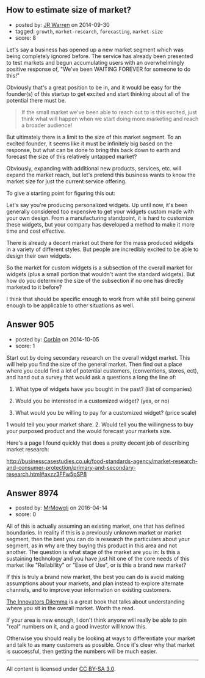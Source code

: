 ## How to estimate size of market?

- posted by: [JR Warren](https://stackexchange.com/users/1866317/jr-warren) on 2014-09-30
- tagged: `growth`, `market-research`, `forecasting`, `market-size`
- score: 8

Let's say a business has opened up a new market segment which was being completely ignored before. The service has already been presented to test markets and begun accumulating users with an overwhelmingly positive response of, "We've been WAITING FOREVER for someone to do this!"

Obviously that's a great position to be in, and it would be easy for the founder(s) of this startup to get excited and start thinking about all of the potential there must be. 

> If the small market we've been able to reach out to is this excited,
> just think what will happen when we start doing more marketing and
> reach a broader audience!

But ultimately there is a limit to the size of this market segment. To an excited founder, it seems like it must be infinitely big based on the response, but what can be done to bring this back down to earth and forecast the size of this relatively untapped market?

Obviously, expanding with additional new products, services, etc. will expand the market reach,  but let's pretend this business wants to know the market size for just the current service offering.

To give a starting point for figuring this out:

Let's say you're producing personalized widgets. Up until now, it's been generally considered too expensive to get your widgets custom made with your own design. From a manufacturing standpoint, it is hard to customize these widgets, but your company has developed a method to make it more time and cost effective.

There is already a decent market out there for the mass produced widgets in a variety of different styles. But people are incredibly excited to be able to design their own widgets.  

So the market for custom widgets is a subsection of the overall market for widgets (plus a small portion that wouldn't want the standard widgets). But how do you determine the size of the subsection if no one has directly marketed to it before?

I think that should be specific enough to work from while still being general enough to be applicable to other situations as well.


## Answer 905

- posted by: [Corbin](https://stackexchange.com/users/5129216/corbin) on 2014-10-05
- score: 1

Start out by doing secondary research on the overall widget market. This will help you find the size of the general market. Then find out a place where you could find a lot of potential customers, (conventions, stores, ect), and hand out a survey that would ask a questions a long the line of:

 1. What type of widgets have you bought in the past?
(list of companies)

 2. Would you be interested in a customized widget?
(yes, or no)

 3. What would you be willing to pay for a customized widget?
(price scale) 

1 would tell you your market share. 2. Would tell you the willingness to buy your purposed product and the would forecast your markets size. 

Here's a page I found quickly that does a pretty decent job of describing market research:

http://businesscasestudies.co.uk/food-standards-agency/market-research-and-consumer-protection/primary-and-secondary-research.html#axzz3FFw5pSP8




## Answer 8974

- posted by: [MrMowgli](https://stackexchange.com/users/2427359/mrmowgli) on 2016-04-14
- score: 0

<p>All of this is actually assuming an existing market, one that has defined boundaries.  In reality if this is a previously unknown market or market segment, then the best you can do is research the particulars about your segment, as in why are they buying this product in this area and not another.  The question is what stage of the market are you in: Is this a sustaining technology and you have just hit one of the core needs of this market like "Reliability" or "Ease of Use", or is this a brand new market?  </p>

<p>If this is truly a brand new market, the best you can do is avoid making assumptions about your markets, and plan instead to explore alternate channels, and to improve your information on existing customers.  </p>

<p><a href="http://rads.stackoverflow.com/amzn/click/1633691780" rel="nofollow noreferrer">The Innovators Dilemma</a> is a great book that talks about understanding where you sit in the overall market.  Worth the read.</p>

<p>If your area is new enough, I don't think anyone will really be able to pin "real" numbers on it, and a good investor will know this.  </p>

<p>Otherwise you should really be looking at ways to differentiate your market and talk to as many customers as possible.  Once it's clear why that market is successful, then getting the numbers will be much easier.  </p>




---

All content is licensed under [CC BY-SA 3.0](https://creativecommons.org/licenses/by-sa/3.0/).
